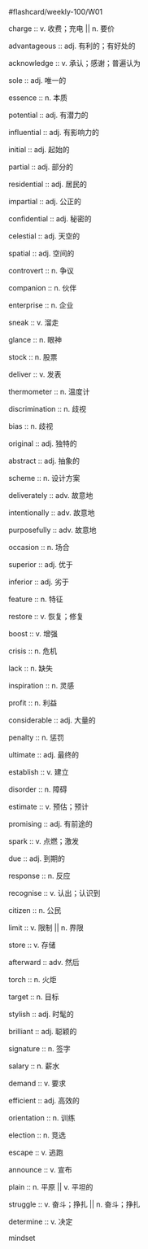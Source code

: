 #flashcard/weekly-100/W01

charge :: v. 收费；充电 || n. 要价

advantageous :: adj. 有利的；有好处的

acknowledge :: v. 承认；感谢；普遍认为

sole :: adj. 唯一的

essence :: n. 本质

potential :: adj. 有潜力的

influential :: adj. 有影响力的

initial :: adj. 起始的

partial :: adj. 部分的

residential :: adj. 居民的

impartial :: adj. 公正的

confidential :: adj. 秘密的

celestial :: adj. 天空的

spatial :: adj. 空间的

controvert :: n. 争议

companion :: n. 伙伴

enterprise :: n. 企业

sneak :: v. 溜走

glance :: n. 眼神

stock :: n. 股票

deliver :: v. 发表

thermometer :: n. 温度计

discrimination :: n. 歧视

bias :: n. 歧视

original :: adj. 独特的

abstract :: adj. 抽象的

scheme :: n. 设计方案

deliverately :: adv. 故意地

intentionally :: adv. 故意地

purposefully :: adv. 故意地

occasion :: n. 场合

superior :: adj. 优于

inferior :: adj. 劣于

feature :: n. 特征

restore :: v. 恢复；修复

boost :: v. 增强

crisis :: n. 危机

lack :: n. 缺失

inspiration :: n. 灵感

profit :: n. 利益

considerable :: adj. 大量的

penalty :: n. 惩罚

ultimate :: adj. 最终的

establish :: v. 建立

disorder :: n. 障碍

estimate :: v. 预估；预计

promising :: adj. 有前途的

spark :: v. 点燃；激发

due :: adj. 到期的

response :: n. 反应

recognise :: v. 认出；认识到

citizen :: n. 公民

limit :: v. 限制 || n. 界限

store :: v. 存储

afterward :: adv. 然后

torch :: n. 火炬

target :: n. 目标

stylish :: adj. 时髦的

brilliant :: adj. 聪颖的

signature :: n. 签字

salary :: n. 薪水

demand :: v. 要求

efficient :: adj. 高效的

orientation :: n. 训练

election :: n. 竞选

escape :: v. 逃跑

announce :: v. 宣布

plain :: n. 平原 || v. 平坦的

struggle :: v. 奋斗；挣扎 || n. 奋斗；挣扎

determine :: v. 决定

mindset 
